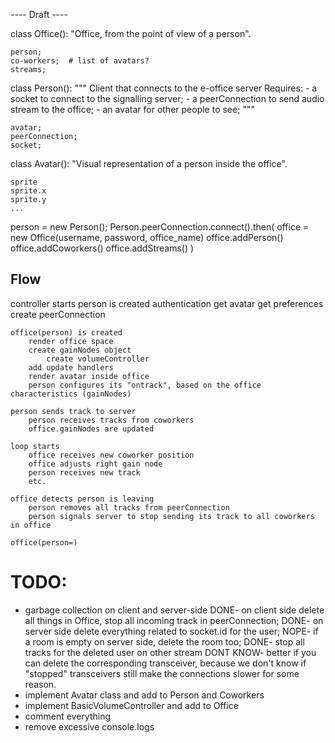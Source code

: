 ---- Draft ----

class Office():
    "Office, from the point of view of a person".

    person;
    co-workers;  # list of avatars?
    streams;

class Person():
    """
    Client that connects to the e-office server
    Requires:
        - a socket to connect to the signalling server;
        - a peerConnection to send audio stream to the office;
        - an avatar for other people to see;
    """

    avatar;
    peerConnection;
    socket;


class Avatar():
    "Visual representation of a person inside the office".

    sprite
    sprite.x
    sprite.y
    ...

person = new Person();
Person.peerConnection.connect().then(
    office = new Office(username, password, office_name)
    office.addPerson()
    office.addCoworkers()
    office.addStreams()
)

## Flow

controller starts
	person is created
		authentication
		get avatar
		get preferences
        create peerConnection

	office(person) is created
		render office space
		create gainNodes object
			create volumeController
		add update handlers
        render avatar inside office
        person configures its "ontrack", based on the office characteristics (gainNodes)
	
	person sends track to server
		person receives tracks from coworkers
		office.gainNodes are updated

	loop starts
		office receives new coworker position
		office adjusts right gain node
		person receives new track
		etc.

	office detects person is leaving
		person removes all tracks from peerConnection
		person signals server to stop sending its track to all coworkers in office
    
    office(person=)


# TODO:

- garbage collection on client and server-side
    DONE- on client side delete all things in Office, stop all incoming track in peerConnection;
    DONE- on server side delete everything related to socket.id for the user;
    NOPE- if a room is empty on server side, delete the room too;
    DONE- stop all tracks for the deleted user on other stream
        DONT KNOW- better if you can delete the corresponding transceiver, because we don't know if "stopped" transceivers still make the connections slower for some reason.
- implement Avatar class and add to Person and Coworkers
- implement BasicVolumeController and add to Office
- comment everything
- remove excessive console.logs